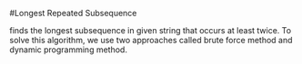 #Longest Repeated Subsequence

finds the longest subsequence in given string that occurs at least twice. To solve this algorithm, we use two approaches called brute force method and dynamic programming method.
